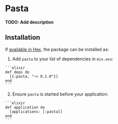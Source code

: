 # Pasta

**TODO: Add description**

## Installation

If [available in Hex](https://hex.pm/docs/publish), the package can be installed as:

  1. Add `pasta` to your list of dependencies in `mix.exs`:

    ```elixir
    def deps do
      [{:pasta, "~> 0.1.0"}]
    end
    ```

  2. Ensure `pasta` is started before your application:

    ```elixir
    def application do
      [applications: [:pasta]]
    end
    ```

